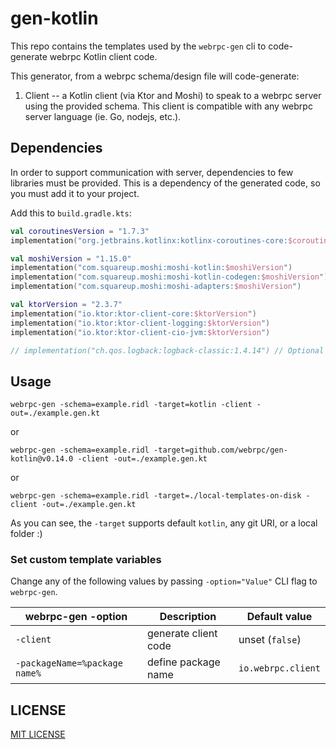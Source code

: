 # gen-kotlin

This repo contains the templates used by the `webrpc-gen` cli to code-generate
webrpc Kotlin client code.

This generator, from a webrpc schema/design file will code-generate:

1. Client -- a Kotlin client (via Ktor and Moshi) to speak to a webrpc server using the
provided schema. This client is compatible with any webrpc server language (ie. Go, nodejs, etc.).

## Dependencies

In order to support communication with server, dependencies to few libraries must be provided.
This is a dependency of the generated code, so you must add it to your project.

Add this to `build.gradle.kts`:
```kotlin
val coroutinesVersion = "1.7.3"
implementation("org.jetbrains.kotlinx:kotlinx-coroutines-core:$coroutinesVersion")

val moshiVersion = "1.15.0"
implementation("com.squareup.moshi:moshi-kotlin:$moshiVersion")
implementation("com.squareup.moshi:moshi-kotlin-codegen:$moshiVersion")
implementation("com.squareup.moshi:moshi-adapters:$moshiVersion")

val ktorVersion = "2.3.7"
implementation("io.ktor:ktor-client-core:$ktorVersion")
implementation("io.ktor:ktor-client-logging:$ktorVersion")
implementation("io.ktor:ktor-client-cio-jvm:$ktorVersion")

// implementation("ch.qos.logback:logback-classic:1.4.14") // Optional for logging
```

## Usage

```
webrpc-gen -schema=example.ridl -target=kotlin -client -out=./example.gen.kt
```

or 

```
webrpc-gen -schema=example.ridl -target=github.com/webrpc/gen-kotlin@v0.14.0 -client -out=./example.gen.kt
```

or

```
webrpc-gen -schema=example.ridl -target=./local-templates-on-disk -client -out=./example.gen.kt
```

As you can see, the `-target` supports default `kotlin`, any git URI, or a local folder :)

### Set custom template variables
Change any of the following values by passing `-option="Value"` CLI flag to `webrpc-gen`.

| webrpc-gen -option              | Description                | Default value              |
|---------------------------------|----------------------------|----------------------------|
| `-client`                       | generate client code       | unset (`false`)            |
| `-packageName=%package name%`   | define package name        | `io.webrpc.client`         |

## LICENSE

[MIT LICENSE](./LICENSE)